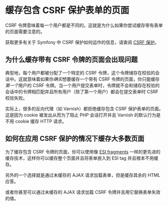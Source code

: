 # 缓存包含 CSRF 保护表单的页面

CSRF 令牌意味着每一个用户都是不同的。这就是为什么如果你尝试缓存带有表单的页面需要注意的。  

获取更多有关于 Symfony 中 CSRF 保护如何运作的信息，请查阅 [CSRF 保护](http://symfony.com/doc/current/book/forms.html#forms-csrf)。  

## 为什么缓存带有 CSRF 令牌的页面会出现问题 ##

典型地，每个用户都被分配了一个特定的 CSRF 令牌，这个令牌储存在校验的会话中。这就意味着如果你*确实*想要缓存一个带有 CSRF 令牌的页面，你只能缓存*第一个*用户的 CSRF 令牌。当一个用户提交表单时，令牌就不会和储存在校验的会话中的令牌相匹配并且所有用户（除了第一个用户）都会在提交表单时 CSRF 校验失败。  

实际上，很多的反向代理（如 Varnish）都拒绝缓存包含 CSRF 保护表单的页面。这是因为 cookie 被发出从而为了阻止 PHP 会话打开并且 Varnish 的默认行为是不用 cookie 缓存 HTTP 请求。  

## 如何在应用 CSRF 保护的情况下缓存大多数页面 ##

为了缓存包含 CSRF 令牌的页面，你可以使用像 [ESI fragments](http://symfony.com/doc/current/book/http_cache.html#edge-side-includes) 一样的更先进的缓存技术，这样你可以缓存整个页面并且将表单嵌入到 ESI tag 并且根本不用缓存。  

另外的一个选择就是通过未缓存的 AJAX 请求加载表单，但是缓存其余的 HTML 应答。  

或者你甚至可以通过未缓存的 AJAX 请求加载 CSRF 令牌并且用它替换表单失效的值。  


